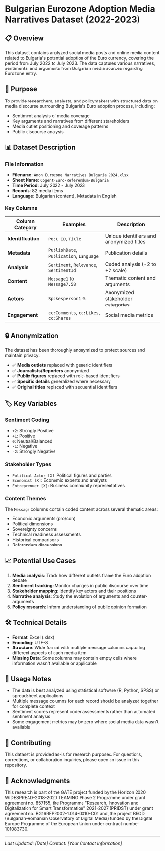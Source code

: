 # Bulgarian Eurozone Adoption Media Narratives Dataset (2022-2023)

## 📋 Overview

This dataset contains analyzed social media posts and online media content related to Bulgaria's potential adoption of the Euro currency, covering the period from July 2022 to July 2023. The data captures various narratives, sentiments, and arguments from Bulgarian media sources regarding Eurozone entry.

## 🎯 Purpose

To provide researchers, analysts, and policymakers with structured data on media discourse surrounding Bulgaria's Euro adoption process, including:
- Sentiment analysis of media coverage
- Key arguments and narratives from different stakeholders
- Media outlet positioning and coverage patterns
- Public discourse analysis

## 📊 Dataset Description

### File Information
- **Filename**: `Anon Eurozone Narratives Bulgaria 2024.xlsx`
- **Sheet Name**: `Cogent-Euro-Referendum-Bulgaria`
- **Time Period**: July 2022 - July 2023
- **Records**: 82 media items
- **Language**: Bulgarian (content), Metadata in English

### Key Columns

| Column Category | Examples | Description |
|----------------|----------|-------------|
| **Identification** | `Post ID`, `Title` | Unique identifiers and anonymized titles |
| **Metadata** | `PublishDate`, `Publication`, `Language` | Publication details |
| **Analysis** | `Sentiment`, `Relevance`, `SentimentId` | Coded analysis (-2 to +2 scale) |
| **Content** | `Message1` to `Message7.58` | Thematic content and arguments |
| **Actors** | `Spokesperson1-5` | Anonymized stakeholder categories |
| **Engagement** | `cc:Comments`, `cc:Likes`, `cc:Shares` | Social media metrics |

## 🔒 Anonymization

The dataset has been thoroughly anonymized to protect sources and maintain privacy:

- ✅ **Media outlets** replaced with generic identifiers
- ✅ **Journalists/Reporters** anonymized
- ✅ **Public figures** replaced with role-based identifiers
- ✅ **Specific details** generalized where necessary
- ✅ **Original titles** replaced with sequential identifiers

## 🏷️ Key Variables

### Sentiment Coding
- `+2`: Strongly Positive
- `+1`: Positive  
- `0`: Neutral/Balanced
- `-1`: Negative
- `-2`: Strongly Negative

### Stakeholder Types
- `Political Actor [X]`: Political figures and parties
- `Economist [X]`: Economic experts and analysts
- `Entreprenuer [X]`: Business community representatives

### Content Themes
The `Message` columns contain coded content across several thematic areas:
- Economic arguments (pro/con)
- Political dimensions
- Sovereignty concerns
- Technical readiness assessments
- Historical comparisons
- Referendum discussions

## 📈 Potential Use Cases

1. **Media analysis**: Track how different outlets frame the Euro adoption debate
2. **Sentiment tracking**: Monitor changes in public discourse over time
3. **Stakeholder mapping**: Identify key actors and their positions
4. **Narrative analysis**: Study the evolution of arguments and counter-arguments
5. **Policy research**: Inform understanding of public opinion formation

## 🛠️ Technical Details

- **Format**: Excel (.xlsx)
- **Encoding**: UTF-8
- **Structure**: Wide format with multiple message columns capturing different aspects of each media item
- **Missing Data**: Some columns may contain empty cells where information wasn't available or applicable

## 📝 Usage Notes

- The data is best analyzed using statistical software (R, Python, SPSS) or spreadsheet applications
- Multiple message columns for each record should be analyzed together for complete context
- Sentiment scores represent coder assessments rather than automated sentiment analysis
- Some engagement metrics may be zero where social media data wasn't available

## 🤝 Contributing

This dataset is provided as-is for research purposes. For questions, corrections, or collaboration inquiries, please open an issue in this repository.

## 🙏 Acknowledgments

This research is part of the GATE project funded by the Horizon 2020 WIDESPREAD-2018-2020 TEAMING Phase 2 Programme under grant agreement no. 857155, the Programme "Research, Innovation and Digitalization for Smart Transformation" 2021-2027 (PRIDST) under grant agreement no. BG16RFPR002-1.014-0010-C01 and, the project BROD (Bulgarian-Romanian Observatory of Digital Media) funded by the Digital Europe Programme of the European Union under contract number 101083730.

---

*Last Updated: [Date]*
*Contact: [Your Contact Information]*
